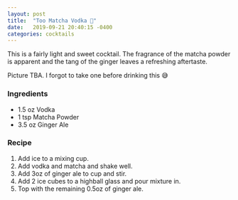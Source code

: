 ```yaml
---
layout: post
title:  "Too Matcha Vodka 🍹"
date:   2019-09-21 20:40:15 -0400
categories: cocktails
---
```


This is a fairly light and sweet cocktail. The fragrance of the matcha powder is apparent and the tang of the ginger leaves a refreshing aftertaste.

Picture TBA. I forgot to take one before drinking this 😅

### Ingredients
- 1.5 oz Vodka
- 1 tsp Matcha Powder
- 3.5 oz Ginger Ale

### Recipe
1. Add ice to a mixing cup.
2. Add vodka and matcha and shake well.
3. Add 3oz of ginger ale to cup and stir.
4. Add 2 ice cubes to a highball glass and pour mixture in.
5. Top with the remaining 0.5oz of ginger ale.
